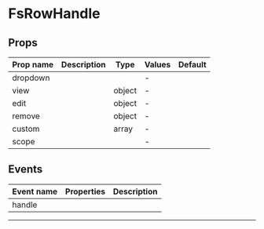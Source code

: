# FsRowHandle

## Props

| Prop name | Description | Type   | Values | Default |
| --------- | ----------- | ------ | ------ | ------- |
| dropdown  |             |        | -      |         |
| view      |             | object | -      |         |
| edit      |             | object | -      |         |
| remove    |             | object | -      |         |
| custom    |             | array  | -      |         |
| scope     |             |        | -      |         |

## Events

| Event name | Properties | Description |
| ---------- | ---------- | ----------- |
| handle     |            |

---
